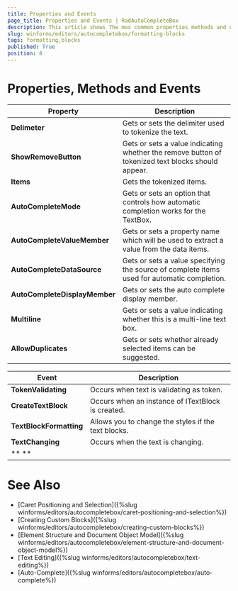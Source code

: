 ```yaml
---
title: Properties and Events
page_title: Properties and Events | RadAutoCompleteBox
description: This article shows The mos common properties methods and events used in RadAutoCompleteBox.
slug: winforms/editors/autocompletebox/formatting-blocks
tags: formatting,blocks
published: True
position: 8
---
```


# Properties, Methods and Events

|__Property__|__Description__|
|---|---|
|__Delimeter__|Gets or sets the delimiter used to tokenize the text.|
|__ShowRemoveButton__|Gets or sets a value indicating whether the remove button of tokenized text blocks should appear.|
|__Items__|Gets the tokenized items.|
|__AutoCompleteMode__| Gets or sets an option that controls how automatic completion works for the TextBox.|
|__AutoCompleteValueMember__|Gets or sets a property name which will be used to extract a value from the data items.|
|__AutoCompleteDataSource__|Gets or sets a value specifying the source of complete items used for automatic completion.|
|__AutoCompleteDisplayMember__| Gets or sets the auto complete display member.|
|__Multiline__|Gets or sets a value indicating whether this is a multi-line text box.|
|**AllowDuplicates**|Gets or sets whether already selected items can be suggested.|

|__Event__|__Description__|
|---|---|
|__TokenValidating__|Occurs when text is validating as token.|
|__CreateTextBlock__|Occurs when an instance of ITextBlock is created.|
|__TextBlockFormatting__|Allows you to change the styles if the text blocks.|
|__TextChanging__|Occurs when the text is changing.|
|** **||



# See Also

* [Caret Positioning and Selection]({%slug winforms/editors/autocompletebox/caret-positioning-and-selection%})
* [Creating Custom Blocks]({%slug winforms/editors/autocompletebox/creating-custom-blocks%})
* [Element Structure and Document Object Model]({%slug winforms/editors/autocompletebox/element-structure-and-document-object-model%})
* [Text Editing]({%slug winforms/editors/autocompletebox/text-editing%})
* [Auto-Complete]({%slug winforms/editors/autocompletebox/auto-complete%})